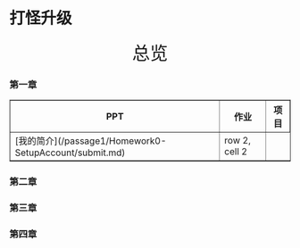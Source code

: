 # 打怪升级

<center> <font size='6'> 总览 </font> </center>

### 第一章

<table border="1">
    <tr>
        <th>PPT</th>
        <th>作业</th>
        <th>项目</th>
    </tr>
    <tr>
        <td>[我的简介](/passage1/Homework0-SetupAccount/submit.md)</td>
        <td>row 2, cell 2</td>
    </tr>
</table>

### 第二章


### 第三章


### 第四章



